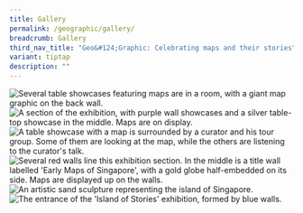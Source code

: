 ```yaml
---
title: Gallery
permalink: /geographic/gallery/
breadcrumb: Gallery
third_nav_title: "Geo&#124;Graphic: Celebrating maps and their stories"
variant: tiptap
description: ""
---
```

<img srcset="/images/event-images/geographic/geographic_gallery_1_400w.jpg 400w, /images/event-images/geographic/geographic_gallery_1_850w.jpg 850w" sizes="(max-width: 500px) 40vw, 85vw" height="554" width="850" src="/images/event-images/geographic/geographic_gallery_1_400w.jpg" alt="Several table showcases featuring maps are in a room, with a giant map graphic on the back wall.">

<img srcset="/images/event-images/geographic/geographic_gallery_2_400w.jpg 400w, /images/event-images/geographic/geographic_gallery_2_1000w.jpg 1000w" sizes="(max-width: 500px) 40vw, 100vw" height="430" width="1000" src="/images/event-images/geographic/geographic_gallery_2_400w.jpg" alt="A section of the exhibition, with purple wall showcases and a silver table-top showcase in the middle. Maps are on display.">

<img srcset="/images/event-images/geographic/geographic_gallery_3_400w.jpg 400w, /images/event-images/geographic/geographic_gallery_3_700w.jpg 700w" sizes="(max-width: 500px) 40vw, 70vw" height="466" width="700" src="/images/event-images/geographic/geographic_gallery_3_400w.jpg" alt="A table showcase with a map is surrounded by a curator and his tour group. Some of them are looking at the map, while the others are listening to the curator's talk.">

<img srcset="/images/event-images/geographic/geographic_gallery_4_400w.jpg 400w, /images/event-images/geographic/geographic_gallery_4_1000w.jpg 1000w" sizes="(max-width: 500px) 40vw, 100vw" height="589" width="1000" src="/images/event-images/geographic/geographic_gallery_4_400w.jpg" alt="Several red walls line this exhibition section. In the middle is a title wall labelled 'Early Maps of Singapore', with a gold globe half-embedded on its side. Maps are displayed up on the walls.">

<img srcset="/images/event-images/geographic/geographic_gallery_5_400w.jpg 400w, /images/event-images/geographic/geographic_gallery_5_1000w.jpg 1000w" sizes="(max-width: 500px) 40vw, 100vw" height="750" width="1000" src="/images/event-images/geographic/geographic_gallery_5_400w.jpg" alt="An artistic sand sculpture representing the island of Singapore.">

<img srcset="/images/event-images/geographic/geographic_gallery_6_400w.jpg 400w, /images/event-images/geographic/geographic_gallery_6_1000w.jpg 1000w" sizes="(max-width: 500px) 40vw, 100vw" height="446" width="1000" src="/images/event-images/geographic/geographic_gallery_6_400w.jpg" alt="The entrance of the 'Island of Stories' exhibition, formed by blue walls.">